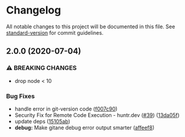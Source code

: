 # Changelog

All notable changes to this project will be documented in this file. See [standard-version](https://github.com/conventional-changelog/standard-version) for commit guidelines.

## 2.0.0 (2020-07-04)


### ⚠ BREAKING CHANGES

* drop node < 10

### Bug Fixes

* handle error in git-version code ([f007c90](https://github.com/Strider-CD/strider-git/commit/f007c908b0b05f27228ae9ec4dab4aa8000005c4))
* Security Fix for Remote Code Execution - huntr.dev ([#39](https://github.com/Strider-CD/strider-git/issues/39)) ([13da05f](https://github.com/Strider-CD/strider-git/commit/13da05fff05f7089dbb97a393be097deaadd2a9e))
* update deps ([15105ab](https://github.com/Strider-CD/strider-git/commit/15105ab95887c594c4a3e03f675d411a7419dda1))
* **debug:** Make gitane debug error output smarter ([affeef8](https://github.com/Strider-CD/strider-git/commit/affeef89bc921df08396cb1cd0aec40748c2eafc))
